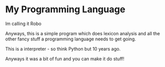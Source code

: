 # My Programming Language
Im calling it Robo

Anyways, this is a simple program which does lexicon analysis and all the other fancy stuff a programming language needs to get going. 

This is a interpreter - so think Python but 10 years ago.

Anyways it was a bit of fun and you can make it do stuff!
